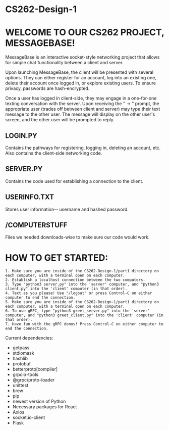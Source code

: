# CS262-Design-1

<h1>WELCOME TO OUR CS262 PROJECT, MESSAGEBASE!</h1>

 MessageBase is an interactive socket-style networking project that allows for simple chat functionality between a client and server.

 Upon launching MessageBase, the client will be presented with several options. They can either register for an account, log into an
 existing one, delete their account once logged in, or explore existing users. To ensure privacy, passwords are hash-encrypted.

 Once a user has logged in client-side, they may engage in a one-for-one texting conversation with the server. Upon receiving the " -> "
 prompt, the appropriate user (trades off between client and server) may type their text message to the other user. The message will display
 on the other user's screen, and the other user will be prompted to reply.

 <h2>LOGIN.PY</h2>
 Contains the pathways for registering, logging in, deleting an account, etc. Also contains the client-side networking code.

 <h2>SERVER.PY</h2>
 Contains the code used for establishing a connection to the client.

 <h2>USERINFO.TXT</h2>
 Stores user information-- username and hashed password.

 <h2>/COMPUTERSTUFF</h2>
 Files we needed downloads-wise to make sure our code would work.

 <h1>HOW TO GET STARTED:</h1>

    1. Make sure you are inside of the CS262-Design-1/part1 directory on each computer, with a terminal open on each computer.
    2. Establish a localhost connection between the two computers.
    3. Type "python3 server.py" into the 'server' computer, and "python3 client.py" into the 'client' computer (in that order).
    4. Text as you please! Use "/logout" or press Control-C on either computer to end the connection.
    5. Make sure you are inside of the CS262-Design-1/part1 directory on each computer, with a terminal open on each computer.
    6. To use gRPC, type "python3 greet_server.py" into the 'server' computer, and "python3 greet_client.py" into the 'client' computer (in that order).
    7. Have fun with the gRPC demos! Press Control-C on either computer to end the connection.

 Current dependencies:
 - getpass
 - stdiomask
 - hashlib
 - protobuf
 - betterproto[compiler]
 - grpcio-tools
 - @grpc/proto-loader
 - unittest
 - brew
 - pip
 - newest version of Python
 - Necessary packages for React
 - Axios
 - socket.io-client
 - Flask